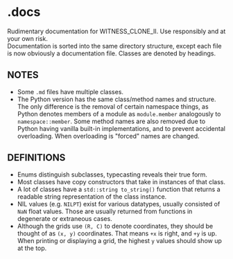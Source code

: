 # .docs

Rudimentary documentation for WITNESS_CLONE_II. Use responsibly and at your own risk.  
Documentation is sorted into the same directory structure, except each file is now obviously a documentation file. Classes are denoted by headings.  

## NOTES

- Some `.md` files have multiple classes.
- The Python version has the same class/method names and structure. The only difference is the removal of certain namespace things, as Python denotes members of a module as `module.member` analogously to `namespace::member`. Some method names are also removed due to Python having vanilla built-in implementations, and to prevent accidental overloading. When overloading is "forced" names are changed.

## DEFINITIONS

- Enums distinguish subclasses, typecasting reveals their true form.
- Most classes have copy constructors that take in instances of that class.
- A lot of classes have a `std::string to_string()` function that returns a readable string representation of the class instance.
- NIL values (e.g. `NILPT`) exist for various datatypes, usually consisted of `NaN` float values. Those are usually returned from functions in degenerate or extraneous cases.
- Although the grids use `(R, C)` to denote coordinates, they should be thought of as `(x, y)` coordinates. That means `+x` is right, and `+y` is up. When printing or displaying a grid, the highest `y` values should show up at the top.